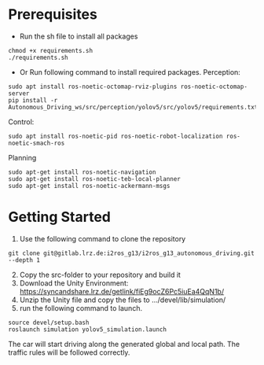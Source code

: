 # Prerequisites

- Run the sh file to install all packages

```shell
chmod +x requirements.sh
./requirements.sh
```

- Or Run following command to install required packages.
Perception:
```shell
sudo apt install ros-noetic-octomap-rviz-plugins ros-noetic-octomap-server
pip install -r Autonomous_Driving_ws/src/perception/yolov5/src/yolov5/requirements.txt
```

Control:
```shell
sudo apt install ros-noetic-pid ros-noetic-robot-localization ros-noetic-smach-ros
```

Planning
```shell
sudo apt-get install ros-noetic-navigation
sudo apt-get install ros-noetic-teb-local-planner
sudo apt-get install ros-noetic-ackermann-msgs
```

# Getting Started

1. Use the following command to clone the repository
```shell
git clone git@gitlab.lrz.de:i2ros_g13/i2ros_g13_autonomous_driving.git --depth 1

```
2. Copy the src-folder to your repository and build it
3. Download the Unity Environment: https://syncandshare.lrz.de/getlink/fiEg9ocZ6Pc5iuEa4QqN1b/
4. Unzip the Unity file and copy the files to .../devel/lib/simulation/
5. run the following command to launch.
```shell
source devel/setup.bash
roslaunch simulation yolov5_simulation.launch 
```

  
The car will start driving along the generated global and local path.
The traffic rules will be followed correctly.

